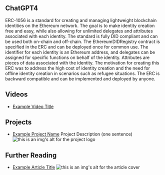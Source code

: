 ## ChatGPT4

ERC-1056 is a standard for creating and managing lightweight blockchain identities on the Ethereum network. The goal is to make identity creation free and easy, while also allowing for unlimited delegates and attributes associated with each identity. The standard is fully DID compliant and can be used both on-chain and off-chain. The EthereumDIDRegistry contract is specified in the ERC and can be deployed once for common use. The identifier for each identity is an Ethereum address, and delegates can be assigned for specific functions on behalf of the identity. Attributes are pieces of data associated with the identity. The motivation for creating this ERC was to address the high cost of identity creation and the need for offline identity creation in scenarios such as refugee situations. The ERC is backward compatible and can be implemented and deployed by anyone.

## Videos

- [Example Video Title](https://www.youtube.com/watch?v=TDGq4aeevgY)

## Projects

- [Example Project Name](https://xxxx.xxx/xxxxx) Project Description (one sentence) ![this is an img's alt for the project logo](https://xxxx.xxx/project-logo.xxx)

## Further Reading

- [Example Article Title](https://xxxx.xxx/xxxxx) ![this is an img's alt for the article cover](https://xxxx.xxx/article-cover.xxx)
